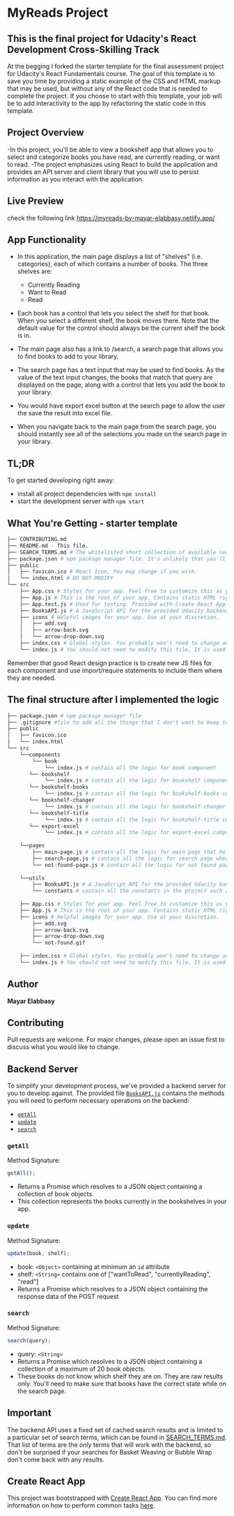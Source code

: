 # MyReads Project

## This is the final project for Udacity's React Development Cross-Skilling Track

At the begging I forked the starter template for the final assessment project for Udacity's React Fundamentals course. The goal of this template is to save you time by providing a static example of the CSS and HTML markup that may be used, but without any of the React code that is needed to complete the project. If you choose to start with this template, your job will be to add interactivity to the app by refactoring the static code in this template.

## Project Overview

-In this project, you'll be able to view a bookshelf app that allows you to select and categorize books you have read, are currently reading, or want to read.
-The project emphasizes using React to build the application and provides an API server and client library that you will use to persist information as you interact with the application.

## Live Preview
check the following link https://myreads-by-mayar-elabbasy.netlify.app/

## App Functionality

- In this application, the main page displays a list of "shelves" (i.e. categories), each of which contains a number of books. 
    The three shelves are:
     * Currently Reading
     * Want to Read
     * Read

- Each book has a control that lets you select the shelf for that book. When you select a different shelf, the book moves there. Note that the default value for the control should always be the current shelf the book is in.

- The main page also has a link to /search, a search page that allows you to find books to add to your library.

- The search page has a text input that may be used to find books. As the value of the text input changes, the books that match that query are displayed on the page, along with a control that lets you add the book to your library.

- You would have export excel button at the search page to allow the user the save the result into excel file.

- When you navigate back to the main page from the search page, you should instantly see all of the selections you made on the search page in your library.

## TL;DR

To get started developing right away:

- install all project dependencies with `npm install`
- start the development server with `npm start`

## What You're Getting - starter template

```bash
├── CONTRIBUTING.md
├── README.md - This file.
├── SEARCH_TERMS.md # The whitelisted short collection of available search terms for you to use with your app.
├── package.json # npm package manager file. It's unlikely that you'll need to modify this.
├── public
│   ├── favicon.ico # React Icon, You may change if you wish.
│   └── index.html # DO NOT MODIFY
└── src
    ├── App.css # Styles for your app. Feel free to customize this as you desire.
    ├── App.js # This is the root of your app. Contains static HTML right now.
    ├── App.test.js # Used for testing. Provided with Create React App. Testing is encouraged, but not required.
    ├── BooksAPI.js # A JavaScript API for the provided Udacity backend. Instructions for the methods are below.
    ├── icons # Helpful images for your app. Use at your discretion.
    │   ├── add.svg
    │   ├── arrow-back.svg
    │   └── arrow-drop-down.svg
    ├── index.css # Global styles. You probably won't need to change anything here.
    └── index.js # You should not need to modify this file. It is used for DOM rendering only.
```

Remember that good React design practice is to create new JS files for each component and use import/require statements to include them where they are needed.


## The final structure after I implemented the logic

```bash
├── package.json # npm package manager file
├── .gitignore #file to add all the things that I don't want to keep track of in git such as node_modules
├── public
│   ├── favicon.ico 
│   └── index.html
└── src
    └──components
        └── book
            └── index.js # contain all the logic for book component
       └── bookshelf
            └── index.js # contain all the logic for bookshelf component
       └── bookshelf-books
            └── index.js # contain all the logic for bookshelf-books component
       └── bookshelf-changer
            └── index.js # contain all the logic for bookshelf-changer component
       └── bookshelf-title
            └── index.js # contain all the logic for bookshelf-title component
       └── export-excel
            └── index.js # contain all the logic for export-excel component that allows the user to export the search result into excel files
           
    └──pages
        ├── main-page.js # contain all the logic for main page that holds the shelves data
        ├── search-page.js # contain all the logic for search page where you can search for any book you wish for
        └── not-found-page.js # contain all the logic for not found page that acts as a fallback for inexistent routes
        
    └──utils
        ├── BooksAPI.js # A JavaScript API for the provided Udacity backend. Instructions for the methods are below.
        └── constants # contain all the constants in the project such as the bookshelves data
    
    ├── App.css # Styles for your app. Feel free to customize this as you desire.
    ├── App.js # This is the root of your app. Contains static HTML right now.
    ├── icons # Helpful images for your app. Use at your discretion.
        ├── add.svg
        ├── arrow-back.svg
        ├── arrow-drop-down.svg
        └── not-found.gif
    
    ├── index.css # Global styles. You probably won't need to change anything here.
    └── index.js # You should not need to modify this file. It is used for DOM rendering only.
```

## Author
**Mayar Elabbasy**

## Contributing
Pull requests are welcome. For major changes, please open an issue first to discuss what you would like to change.



## Backend Server

To simplify your development process, we've provided a backend server for you to develop against. The provided file [`BooksAPI.js`](src/BooksAPI.js) contains the methods you will need to perform necessary operations on the backend:

- [`getAll`](#getall)
- [`update`](#update)
- [`search`](#search)

### `getAll`

Method Signature:

```js
getAll();
```

- Returns a Promise which resolves to a JSON object containing a collection of book objects.
- This collection represents the books currently in the bookshelves in your app.

### `update`

Method Signature:

```js
update(book, shelf);
```

- book: `<Object>` containing at minimum an `id` attribute
- shelf: `<String>` contains one of ["wantToRead", "currentlyReading", "read"]
- Returns a Promise which resolves to a JSON object containing the response data of the POST request

### `search`

Method Signature:

```js
search(query);
```

- query: `<String>`
- Returns a Promise which resolves to a JSON object containing a collection of a maximum of 20 book objects.
- These books do not know which shelf they are on. They are raw results only. You'll need to make sure that books have the correct state while on the search page.

## Important

The backend API uses a fixed set of cached search results and is limited to a particular set of search terms, which can be found in [SEARCH_TERMS.md](SEARCH_TERMS.md). That list of terms are the _only_ terms that will work with the backend, so don't be surprised if your searches for Basket Weaving or Bubble Wrap don't come back with any results.

## Create React App

This project was bootstrapped with [Create React App](https://github.com/facebook/create-react-app). You can find more information on how to perform common tasks [here](https://github.com/facebook/create-react-app/blob/main/packages/cra-template/template/README.md).

